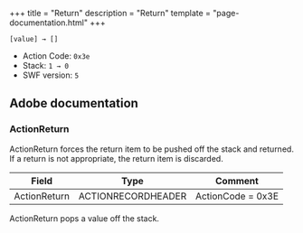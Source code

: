 +++
title = "Return"
description = "Return"
template = "page-documentation.html"
+++

```
[value] → []
```

- Action Code: `0x3e`
- Stack: `1 → 0`
- SWF version: `5`

## Adobe documentation

### ActionReturn

ActionReturn forces the return item to be pushed off the stack and returned. If a return is not appropriate, the
return item is discarded.

| Field               | Type               | Comment                        |
|---------------------|--------------------|--------------------------------|
| ActionReturn        | ACTIONRECORDHEADER | ActionCode = 0x3E              |

ActionReturn pops a value off the stack.
